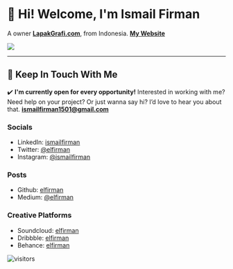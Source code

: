 
# 👋 Hi! Welcome, I'm Ismail Firman
A owner [**LapakGrafi.com**](https://www.lapakgrafi.com), from Indonesia.
[**My Website**](http://ismailfirman.tech)

![](https://github-readme-stats.vercel.app/api?username=elfirman&show_icons=true&count_private=true&include_all_commits=true&hide_title=true&bg_color=57A773&title_color=FFFFFF&text_color=FFFFFF&icon_color=98D44B)

---
## 💌 Keep In Touch With Me

✔️ **I'm currently open for every opportunity!**
Interested in working with me? Need help on your project? Or just wanna say hi? I’d love to hear you about that.
**ismailfirman1501@gmail.com**

### Socials
- LinkedIn: [ismailfirman](http://linkedin.com/in/ismailfirman)
- Twitter: [@elfirman](http://twitter.com/kazuiel)
- Instagram: [@ismailfirman](http://instagram.com/ismailfirman)

### Posts
- Github: [elfirman](http://github.com/elfirman)
- Medium: [@elfirman](http://medium.com/@elfirman)

### Creative Platforms
- Soundcloud: [elfirman](http://soundcloud.com/elfirman)
- Dribbble:	[elfirman](http://dribbble.com/elfirman)
- Behance: [elfirman](https://www.behance.net/elfirman)

![visitors](https://visitor-badge.glitch.me/badge?page_id=elfirman/elfirman)
